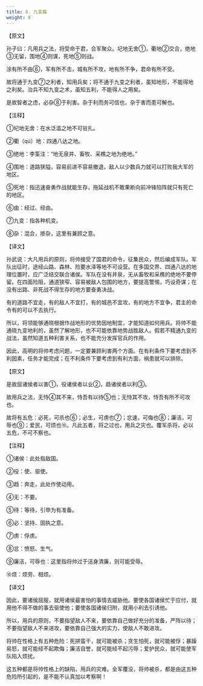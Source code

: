 ```yaml
---
title: 8. 九变篇
weight: 8
---
```


【原文】

孙子曰：凡用兵之法，将受命于君，合军聚众。圮地无舍①，衢地②交合，绝地③无留，围地④则谋，死地⑤则战。

涂有所不由⑥，军有所不击，城有所不攻，地有所不争，君命有所不受。

故将通于九变⑦之利者，知用兵矣；将不通于九变之利者，虽知地形，不能得地之利矣。治兵不知九变之术，虽知五利，不能得人之用矣。

是故智者之虑，必杂⑧于利害。杂于利而务可信也，杂于害而患可解也。

【注释】

①圮地无舍：在水泛滥之地不可驻扎。

②衢（qú）地：四通八达之地。

③绝地：李筌注：“地无泉井、畜牧、采樵之地为绝地。”

④围地：道路狭隘，容易前进不容易撤退，敌人以少数兵力就可以打败我大军的地区。

⑤死地：指迅速奋勇作战就能生存，拖延战机不敢果断向前冲锋陷阵就只有死亡的地区。

⑥由：经过、经由。

⑦九变：指各种机变。

⑧杂：混合，掺杂，这里有兼顾之意。

【译文】

孙武说：大凡用兵的原则，将帅接受了国君的命令，征集民众，然后编成军队。军队出征时，途经山路、森林、险要水泽等地不可设营。在多国交界、四通八达的地理位置时，应广泛结交联合诸侯。军队在没有井泉，无从畜牧和采樵的绝地不要停留。在四面险阻，通道狭窄、容易被敌人包围的地方，要提高警惕，巧设奇谋；在没有出路、非死战不得生存的地方要奋勇决战。

有的道路不宜走，有的敌人不宜打，有的城邑不宜攻，有的地方不宜争，君主的命令有的可以不去执行。

所以，将领能够通晓根据作战地形的优势因地制宜，才能知道如何用兵。将帅不能通晓九变地利的，虽然了解地形，也不可能依靠地势战胜敌人。假若不精通九变的战法，虽然知道五种利害关系，也不能充分发挥官兵的作用。

因此，高明的将帅考虑问题，一定要兼顾利害两个方面。在有利条件下要考虑到不利因素，任务才能完成；在不利条件下要考虑到有利方面，祸患就可以排除。

【原文】

是故屈诸侯者以害①，役诸侯者以业②，趋诸侯者以利③。

故用兵之法，无恃④其不来，恃吾有以待⑤也；无恃其不攻，恃吾有所不可攻也。

故将有五危：必死，可杀也⑥；必生，可虏也⑦；忿速，可侮也⑧；廉洁，可辱也⑨；爱民，可烦也⑩。凡此五者，将之过也，用兵之灾也。覆军杀将，必以五危，不可不察也。

【注释】

①诸侯：此处指敌国。

②役：使、驱使。

③趋：奔走，此处作使动用。

④无：不要。

⑤待：等待，引申为有准备。

⑥必：坚持、固执之意。

⑦虏：俘虏。

⑧忿：愤怒、生气。

⑨廉洁，可辱也：这里指将帅过于洁身清廉，则可能受辱。

⑩烦：烦劳、相烦。

【译文】

因此，要诸侯屈服，就用诸侯最害怕的事情去威胁他。要使各国诸侯忙于应付，就用他不得不做的事去驱使他；要使各国诸侯归附，就用小利去引诱他。

所以，用兵的原则，不要指望敌人不来，要依靠自己做好充分的准备，严阵以待；不要指望敌人不来进攻，要依靠自己强大的实力，使敌人不敢进攻。

将帅在性格上有五种危险：死拼蛮干，就可能被杀；贪生怕死，就可能被俘；暴躁易怒，就可能经不起欺侮；廉洁自誉，就可能经不起污辱；爱护民众，就可能使军队陷入烦扰。

这五种都是将帅性格上的缺陷，用兵的灾难。全军覆没，将帅被杀，都是由这五种危险所引起的，是不能不认真加以考察啊！